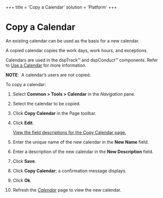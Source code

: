 +++
title = 'Copy a Calendar'
solution = 'Platform'
+++

# Copy a Calendar

An existing calendar can be used as the basis for a new calendar.

A copied calendar copies the work days, work hours, and exceptions.

Calendars are used in the dspTrack™ and dspConduct™ components. Refer to
[Use a Calendar](Use_a_Calendar) for more information.

**NOTE**:  A calendar’s users are not copied.

To copy a calendar:

1.  Select **Common \> Tools \> Calendar** in the *Navigation* pane.

2.  Select the calendar to be copied.

3.  Click **Copy Calendar** in the Page toolbar.

4.  Click **Edit**.
    
    [View the field descriptions for the Copy Calendar
    page.](../Page_Desc/Copy_Calendar)

5.  Enter the unique name of the new calendar in the **New Name** field.

6.  Enter a description of the new calendar in the **New Description**
    field.

7.  Click **Save**.

8.  Click **Copy Calendar**; a confirmation message displays.

9.  Click **Ok**.

10. Refresh the *[Calendar](../Page_Desc/Calendar)* page to view the
    new calendar.
